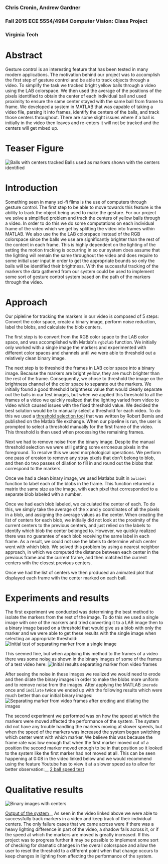 ### Chris Cronin, Andrew Gardner
### Fall 2015 ECE 5554/4984 Computer Vision: Class Project
### Virginia Tech
  
# Abstract
Gesture control is an interesting feature that has been tested in many modern applications. The motivation behind our project was to accomplish the first step of gesture control and be able to track objects through a video. To simplify the task we tracked bright yellow balls through a video using the LAB colorspace. We then used the average of the positions of the pixels identified to obtain the center of each individual ball and used proximity to ensure the same center stayed with the same ball from frame to frame. We developed a system in MATLAB that was capable of taking a video file, parsing it into frames, identify the centers of the balls, and track those centers throughout. There are some slight issues where if a ball is initially in the video then leaves and re-enters it will not be tracked and the centers will get mixed up.

# Teaser Figure
![Balls with centers tracked](images/teaser.png)
Balls used as markers shown with the centers identified

# Introduction
Something seen in many sci-fi films is the use of computers through gesture control. The first step to be able to move towards this feature is the ability to track the object being used to make the gesture. For our project we solve a simplified problem and track the centers of yellow balls through a video. In order to do this we do some computations on each individual frame of the video which we get by splitting the video into frames within MATLAB. We also use the the LAB colorspace instead of the RGB colorspace since the balls we use are significantly brighter than the rest of the content in each frame. This is highly dependent on the lighting of the setting the motion tracking is occurring in so our system does assume that the lighting will remain the same throughout the video and does require to some initial user input in order to get the appropriate bounds so only the balls will be identified their brightness. With the successful tracking of the markers the data gathered from our system could be used to implement some sort of gesture control system based on the path of the markers through the video. 

# Approach
Our pipleline for tracking the markers in our video is composed of 5 steps: Convert the color space, create a binary image, perform noise reduction, label the blobs, and calculate the blob centers.

The first step is to convert from the RGB color space to the LAB color space, and was accomplished with Matlab's `rgb2lab` function. We initially only worked with a single image the markers and experimented with different color spaces and channels until we were able to threshold out a relatively clean binary image.

The next step is to threshold the frames in LAB color space into a binary image. Because the markers are bright yellow, they are much brighter than the rest of the frame. Consequently, we chose to threshold the image on the brightness channel of the color space to separate out the markers. We initially found a good threshold brightness value that would clearly separate out the balls in our test images, but when we applied this threshold to all the frames of a video we quickly realized that the lighting varied from video to video which caused issues with the fixed threshold value. We decided the best solution would be to manually select a threshold for each video. To do this we used a [threshold selection tool](http://www.mathworks.com/matlabcentral/fileexchange/6770-thresholding-tool#) that was written by Robert Bemis and published on the Matlab file exchange. When our pipeline is run, the user is prompted to select a threshold manually for the first frame of the video. This threshold is then used when processing the remaining frames.

Next we had to remove noise from the binary image. Despite the manual threshold selection we were still getting some erroneous pixels in the foreground. To resolve this we used morphological operations. We perform one pass of erosion to remove any stray pixels that don't belong to blob, and then do two passes of dilation to fill in and round out the blobs that correspond to the markers.

Once we had a clean binary image, we used Matlabs built in `bwlabel` function to label each of the blobs in the frame. This function returned a matrix the same size as the image, with each pixel that corresponded to a separate blob labeled with a number. 

Once we had each blob labeled, we calculated the center of each. To do this, we simply take the average of the x and y coordinates of all the pixels in a blob, and assigning the average values as the center. When creating the list of centers for each blob, we initially did not look at the proximity of the current centers to the previous centers, and just relied on the labels to identify which blob the center belonged to. However, we quickly realized there was no guarantee of each blob receiving the same label in each frame. As a result, we could not use the labels to determine which center went with which blob. We solved this problem by using a nearest neighbor approach, in which we computed the distance between each center in the previous frame and the current frame, and then matched the current centers with the closest previous centers.

Once we had the list of centers we then produced an animated plot that displayed each frame with the center marked on each ball.

# Experiments and results
The first experiment we conducted was determining the best method to isolate the markers from the rest of the image. To do this we used a single image with one of the markers and tried converting it to a LAB image then to a binary image based on a threshold that would give us a blob with only the marker and we were able to get these results with the single image when selecting an appropriate threshold:
![Initial test of separating marker from a single image](images/labExp.png)

This seemed fine, but when applying this method to the frames of a video there was some noise as shown in the binary images of some of the frames of a test video here:
![Initial results separating marker from video frames](images/noiseExp.png)

After seeing the noise in these images we realized we would need to erode and then dilate the binary images in order to make the blobs more uniform and to remove noise from the images. After applying the MATLAB `imerode` once and `imdilate` twice we ended up with the following results which were much better than our initial binary images:
![Separating marker from video frames after eroding and dilating the images](images/finalBlobExp.png)

The second experiment we performed was on how the speed at which the markers were moved affected the performance of the system. The system did not have any trouble handling the markers moving at slower speeds, but when the speed of the markers was increased the system began switching which center went with which marker. We believe this was because the frame rate was low enough that when the first marker moved out of a position the second marker moved enough to be in that position so it looked to the system like the first marker had not moved at all. This can be seen happening at 0:08 in the video linked below and we would recommend using the feature Youtube has to view it at a slower speed as to allow for better observation:__
[2 ball speed test](https://www.youtube.com/watch?v=Je3SOkoRHHk)



# Qualitative results

![Binary images with centers](images/bincenters.PNG)

[Output of the system](https://www.youtube.com/watch?v=M6axUGNRiI8)__
As seen in the video linked above we were able to successfully track markers in a video and keep track of their individual centers. The only failure cases that we came across were if there was a heavy lighting difference in part of the video, a shadow falls across it, or if the speed at which the markers are moved is greatly increased. If this project was to progress further it may be possible to implement some sort of checking for dramatic changes in the overall colorspace and allow the user to reset the threshold to a different point when that change occurs to keep changes in lighting from affecting the performance of the system. 
